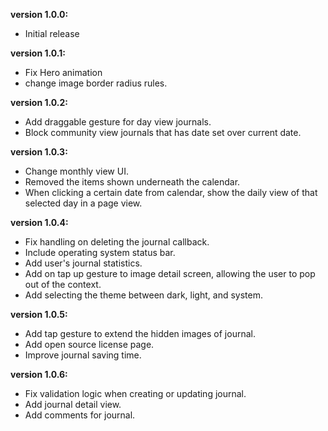 **version 1.0.0:**
- Initial release

**version 1.0.1:**
- Fix Hero animation
- change image border radius rules.

**version 1.0.2:**
- Add draggable gesture for day view journals.
- Block community view journals that has date set over current date.

**version 1.0.3:**
- Change monthly view UI.
- Removed the items shown underneath the calendar.
- When clicking a certain date from calendar, show the daily view of that selected day in a page view.

**version 1.0.4:**
- Fix handling on deleting the journal callback.
- Include operating system status bar.
- Add user's journal statistics.
- Add on tap up gesture to image detail screen, allowing the user to pop out of the context. 
- Add selecting the theme between dark, light, and system. 

**version 1.0.5:** 
- Add tap gesture to extend the hidden images of journal.
- Add open source license page. 
- Improve journal saving time.

**version 1.0.6:** 
- Fix validation logic when creating or updating journal.
- Add journal detail view. 
- Add comments for journal.